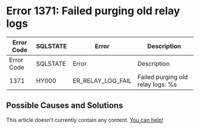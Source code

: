 
# Error 1371: Failed purging old relay logs


| Error Code | SQLSTATE | Error | Description |
| --- | --- | --- | --- |
| Error Code | SQLSTATE | Error | Description |
| 1371 | HY000 | ER_RELAY_LOG_FAIL | Failed purging old relay logs: %s |




## Possible Causes and Solutions


This article doesn't currently contain any content. [You can help!](/en/writing-and-editing-knowledge-base-articles/)

